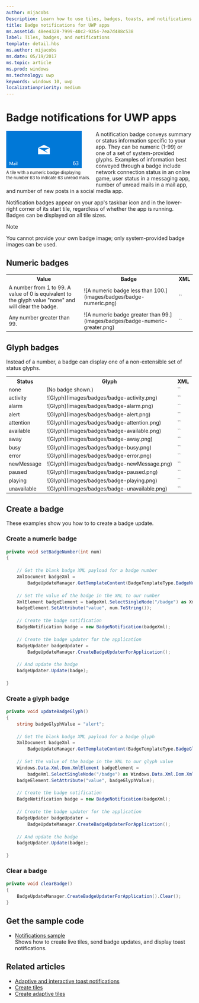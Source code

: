 ```yaml
---
author: mijacobs
Description: Learn how to use tiles, badges, toasts, and notifications to provide entry points into your app and keep users up-to-date.
title: Badge notifications for UWP apps
ms.assetid: 48ee4328-7999-40c2-9354-7ea7d488c538
label: Tiles, badges, and notifications
template: detail.hbs
ms.author: mijacobs
ms.date: 05/19/2017
ms.topic: article
ms.prod: windows
ms.technology: uwp
keywords: windows 10, uwp
localizationpriority: medium
---
```

# Badge notifications for UWP apps

 

<div style="float:left; font-size:80%; text-align:left; margin: 0px 15px 15px 0px;">
<img src="images/badge-example.png" alt="A tile with a numeric badge displaying the number 63 to indicate 63 unread mails." style="padding-bottom:0.0em; margin-bottom: 2px" /><br/>A tile with a numeric badge displaying<br/> the number 63 to indicate 63 unread mails.</div>

A notification badge conveys summary or status information specific to your app. They can be numeric (1-99) or one of a set of system-provided glyphs. Examples of information best conveyed through a badge include network connection status in an online game, user status in a messaging app, number of unread mails in a mail app, and number of new posts in a social media app. 

Notification badges appear on your app's taskbar icon and in the lower-right corner of its start tile, regardless of whether the app is running. Badges can be displayed on all tile sizes.  

> [!NOTE]
> You cannot provide your own badge image; only system-provided badge images can be used.


## Numeric badges

<table>
    <tr>
        <th>Value</th>
        <th>Badge</th>
        <th>XML</th>
    </tr>
    <tr>
        <td>A number from 1 to 99. A value of 0 is equivalent to the glyph value "none" and will clear the badge.</td>
        <td>![A numeric badge less than 100.](images/badges/badge-numeric.png)</td>
        <td>`<badge value="1"/>`</td>
    </tr>
    <tr>
        <td>Any number greater than 99.</td>
        <td>![A numeric badge greater than 99.](images/badges/badge-numeric-greater.png)</td></td>
        <td>`<badge value="100"/>`</td>
    </tr>    
</table>

## Glyph badges
Instead of a number, a badge can display one of a non-extensible set of status glyphs. 

<table>
<tr>
    <th>Status</th>
    <th>Glyph</th>
    <th>XML</th>
</tr>
<tr>
    <td>none</td>
    <td>(No badge shown.)</td>
    <td>`<badge value="none"/>`</td>
</tr>
<tr>
    <td>activity</td>
    <td>![Glyph](images/badges/badge-activity.png)</td>
    <td>`<badge value="activity"/>`</td>
</tr>
<tr>
    <td>alarm</td>
    <td>![Glyph](images/badges/badge-alarm.png)</td>
    <td>`<badge value="alarm"/>`</td>
</tr>
<tr>
    <td>alert</td>
    <td>![Glyph](images/badges/badge-alert.png)</td>
    <td>`<badge value="alert"/>`</td>
</tr>
<tr>
    <td>attention</td>
    <td>![Glyph](images/badges/badge-attention.png)</td>
    <td>`<badge value="attention"/>`</td>
</tr>
<tr>
    <td>available</td>
    <td>![Glyph](images/badges/badge-available.png)</td>
    <td>`<badge value="available"/>`</td>
</tr>
<tr>
    <td>away</td>
    <td>![Glyph](images/badges/badge-away.png)</td>
    <td>`<badge value="away"/>`</td>
</tr>
<tr>
    <td>busy</td>
    <td>![Glyph](images/badges/badge-busy.png)</td>
    <td>`<badge value="busy"/>`</td>
</tr>
<tr>
    <td>error</td>
    <td>![Glyph](images/badges/badge-error.png)</td>
    <td>`<badge value="error"/>`</td>
</tr>
<tr>
    <td>newMessage</td>
    <td>![Glyph](images/badges/badge-newMessage.png)</td>
    <td>`<badge value="newMessage"/>`</td>
</tr>
<tr>
    <td>paused</td>
    <td>![Glyph](images/badges/badge-paused.png)</td>
    <td>`<badge value="paused"/>`</td>
</tr>
<tr>
    <td>playing</td>
    <td>![Glyph](images/badges/badge-playing.png)</td>
    <td>`<badge value="playing"/>`</td>
</tr>
<tr>
    <td>unavailable</td>
    <td>![Glyph](images/badges/badge-unavailable.png)</td>
    <td>`<badge value="unavailable"/>`</td>
</tr>
</table>

## Create a badge

These examples show you how to to create a badge update.

### Create a numeric badge

````csharp
private void setBadgeNumber(int num)
{

    // Get the blank badge XML payload for a badge number
    XmlDocument badgeXml = 
        BadgeUpdateManager.GetTemplateContent(BadgeTemplateType.BadgeNumber);

    // Set the value of the badge in the XML to our number
    XmlElement badgeElement = badgeXml.SelectSingleNode("/badge") as XmlElement;
    badgeElement.SetAttribute("value", num.ToString());

    // Create the badge notification
    BadgeNotification badge = new BadgeNotification(badgeXml);

    // Create the badge updater for the application
    BadgeUpdater badgeUpdater = 
        BadgeUpdateManager.CreateBadgeUpdaterForApplication();

    // And update the badge
    badgeUpdater.Update(badge);

}
````

### Create a glyph badge
````csharp
private void updateBadgeGlyph()
{
    string badgeGlyphValue = "alert";

    // Get the blank badge XML payload for a badge glyph
    XmlDocument badgeXml = 
        BadgeUpdateManager.GetTemplateContent(BadgeTemplateType.BadgeGlyph);

    // Set the value of the badge in the XML to our glyph value
    Windows.Data.Xml.Dom.XmlElement badgeElement = 
        badgeXml.SelectSingleNode("/badge") as Windows.Data.Xml.Dom.XmlElement;
    badgeElement.SetAttribute("value", badgeGlyphValue);

    // Create the badge notification
    BadgeNotification badge = new BadgeNotification(badgeXml);

    // Create the badge updater for the application
    BadgeUpdater badgeUpdater = 
        BadgeUpdateManager.CreateBadgeUpdaterForApplication();

    // And update the badge
    badgeUpdater.Update(badge);

}
````

### Clear a badge

````csharp
private void clearBadge()
{
    BadgeUpdateManager.CreateBadgeUpdaterForApplication().Clear();
}
````

## Get the sample code

* [Notifications sample](https://github.com/Microsoft/Windows-universal-samples/blob/master/Samples/Notifications)<br/> Shows how to create live tiles, send badge updates, and display toast notifications. 

## Related articles

* [Adaptive and interactive toast notifications](adaptive-interactive-toasts.md)
* [Create tiles](creating-tiles.md)
* [Create adaptive tiles](create-adaptive-tiles.md)
